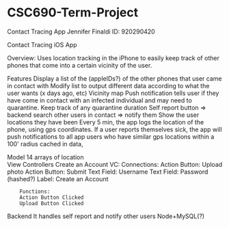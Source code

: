 # CSC690-Term-Project
Contact Tracing App
Jennifer Finaldi ID: 920290420

Contact Tracing iOS App

Overview: Uses location tracking in the iPhone to easily keep track of other phones that come     into a certain vicinity of the user. 

Features
Display a list of the (appleIDs?) of the other phones that user came in contact with
Modify list to output different data according to what the user wants (x days ago, etc)
Vicinity map 
Push notification tells user if they have come in contact with an infected individual and may need to quarantine. 
Keep track of any quarantine duration
Self report button => backend search other users in contact => notify them
Show the user locations they have been
Every 5 min, the app logs the location of the phone, using gps coordinates.
If a user reports themselves sick, the app will push notifications to all app users who have similar gps locations within a 100' radius cached in data, 
	
Model
	14 arrays of location	
View Controllers
	Create an Account VC:
		Connections:
		Action Button: Upload photo
		Action Button: Submit
		Text Field: Username
		Text Field: Password (hashed?)
		Label: Create an Account
		
		Functions:
		Action Button Clicked
		Upload Button Clicked
		
Backend 
	It handles self report and notify other users
	Node+MySQL(?)
